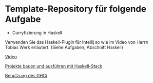 # Template-Repository für folgende Aufgabe
- Curryfizierung in Haskell

Verwenden Sie das Haskell-Plugin für Intellij so wie im Video
von Herrn Tobias Werk erläutert. (Siehe Aufgaben, Abschnitt Haskell)

[Video](https://git.mylab.th-luebeck.de/inf/aufgaben/-/raw/master/HaskellInIntelliJ.mp4)

[Projekte bauen und ausführen mit Haskell-Stack](Stack.md)

[Benutzung des GHCi](GHCi.md)
